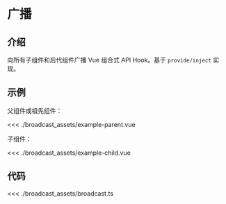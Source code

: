 # 广播

## 介绍

向所有子组件和后代组件广播 Vue 组合式 API Hook。基于 `provide/inject` 实现。

## 示例

<script setup>
import Example from './broadcast_assets/example-parent.vue'
</script>

<demo>
  <Example />
</demo>

父组件或祖先组件：

<<< ./broadcast_assets/example-parent.vue

子组件：

<<< ./broadcast_assets/example-child.vue

## 代码

<<< ./broadcast_assets/broadcast.ts
